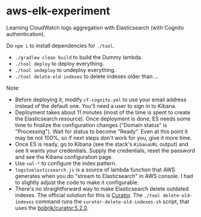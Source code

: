 # aws-elk-experiment

Learning CloudWatch logs aggregation with Elasticsearch (with Cognito authentication).

Do `npm i` to install dependencies for `./tool`.

* `./gradlew clean build` to build the Dummy lambda.
* `./tool deploy` to deploy everything.
* `./tool undeploy` to undeploy everything.
* `./tool delete-old-indexes` to delete indexes older than ...

Note:

* Before deploying it, modify `cf-cognito.yml` to use your email address instead of the default one. You'll need a user to sign in to Kibana.
* Deployment takes about 11 minutes (most of the time is spent to create the Elasticsearch resource). Once deployment is done, ES needs some time to finalize the configuration changes ("Domain status" is "Processing"). Wait for status to become "Ready". Even at this point it may be not 100%, so if next steps don't work for you, give it more time.
* Once ES is ready, go to Kibana (see the stack's `KibanaURL` output) and see it wants your credentials. Supply the credentials, reset the password and see the Kibana configuration page.
* Use `cwl-*` to configure the index pattern.
* `logstoelasticsearch.js` is a source of lambda function that AWS generates when you do "stream to Elasticsearch" in AWS console. I had to slightly adjust the code to make it configurable.
* There's no straightforward way to make Elasticsearch delete outdated indexes. The official solution for this is [Curator](https://github.com/elastic/curator). The `./tool delete-old-indexes` command runs the `curator-delete-old-indexes.sh` script, that uses the [bobrik/curator:5.2.0](https://hub.docker.com/r/bobrik/curator/).
